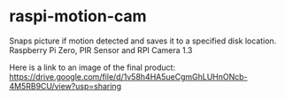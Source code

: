 # raspi-motion-cam
Snaps picture if motion detected and saves it to a specified disk location.  Raspberry Pi Zero, PIR Sensor and RPI Camera 1.3

Here is a link to an image of the final product:
https://drive.google.com/file/d/1v58h4HA5ueCgmGhLUHnONcb-4M5RB9CU/view?usp=sharing
